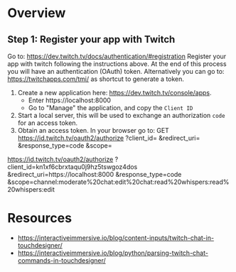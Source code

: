 # Overview

## Step 1: Register your app with Twitch

Go to: https://dev.twitch.tv/docs/authentication/#registration
Register your app with twitch following the instructions above. At the end of this process you will have an authentication (OAuth) token.
Alternatively you can go to: https://twitchapps.com/tmi/ as shortcut to generate a token.

1. Create a new application here: https://dev.twitch.tv/console/apps.
    - Enter https://localhost:8000
    - Go to "Manage" the application, and copy the `Client ID`
2. Start a local server, this will be used to exchange an authorization `code` for an access token.
2. Obtain an access token. In your browser go to:
GET https://id.twitch.tv/oauth2/authorize
    ?client_id=<your client ID>
    &redirect_uri=<your registered redirect URI>
    &response_type=code
    &scope=<space-separated list of scopes>

https://id.twitch.tv/oauth2/authorize
    ?client_id=kn1xf6cbrxtaqu0j9hz5tswgoz4dos
    &redirect_uri=https://localhost:8000
    &response_type=code
    &scope=channel:moderate%20chat:edit%20chat:read%20whispers:read%20whispers:edit

# Resources

* https://interactiveimmersive.io/blog/content-inputs/twitch-chat-in-touchdesigner/
* https://interactiveimmersive.io/blog/python/parsing-twitch-chat-commands-in-touchdesigner/